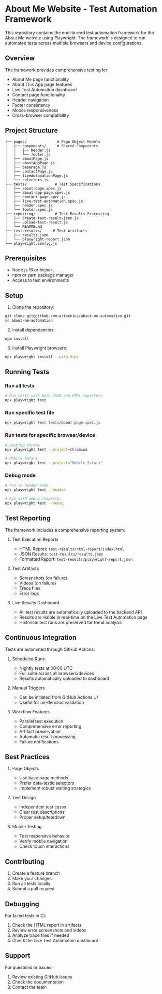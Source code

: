 # About Me Website - Test Automation Framework

This repository contains the end-to-end test automation framework for the About Me website using Playwright. The framework is designed to run automated tests across multiple browsers and device configurations.

## Overview

The framework provides comprehensive testing for:
- About Me page functionality
- About This App page features
- Live Test Automation dashboard
- Contact page functionality
- Header navigation
- Footer consistency
- Mobile responsiveness
- Cross-browser compatibility

## Project Structure

```
├── pages/              # Page Object Models
│   ├── components/     # Shared Components
│   │   ├── header.js
│   │   └── footer.js
│   ├── aboutPage.js
│   ├── aboutAppPage.js
│   ├── basePage.js
│   ├── contactPage.js
│   ├── liveAutomationPage.js
│   └── selectors.js
├── tests/             # Test Specifications
│   ├── about-page.spec.js
│   ├── about-app-page.spec.js
│   ├── contact-page.spec.js
│   ├── live-test-automation.spec.js
│   ├── header.spec.js
│   └── footer.spec.js
├── reporting/         # Test Results Processing
│   ├── create-test-result-json.js
│   ├── upload-test-result.js
│   └── README.md
├── test-results/     # Test Artifacts
│   ├── results.json
│   └── playwright-report.json
└── playwright.config.js
```

## Prerequisites

- Node.js 16 or higher
- npm or yarn package manager
- Access to test environments

## Setup

1. Clone the repository:
```bash
git clone git@github.com:artsenius/about-me-automation.git
cd about-me-automation
```

2. Install dependencies:
```bash
npm install
```

3. Install Playwright browsers:
```bash
npx playwright install --with-deps
```

## Running Tests

### Run all tests
```bash
# Run tests with both JSON and HTML reporters
npx playwright test
```

### Run specific test file
```bash
npx playwright test tests/about-page.spec.js
```

### Run tests for specific browser/device
```bash
# Desktop Chrome
npx playwright test --project=chromium

# Mobile Safari
npx playwright test --project="Mobile Safari"
```

### Debug mode
```bash
# Run in headed mode
npx playwright test --headed

# Run with debug inspector
npx playwright test --debug
```

## Test Reporting

The framework includes a comprehensive reporting system:

1. Test Execution Reports
   - HTML Report: `test-results/html-report/index.html`
   - JSON Results: `test-results/results.json`
   - Formatted Report: `test-results/playwright-report.json`

2. Test Artifacts
   - Screenshots (on failure)
   - Videos (on failure)
   - Trace files
   - Error logs

3. Live Results Dashboard
   - All test results are automatically uploaded to the backend API
   - Results are visible in real-time on the Live Test Automation page
   - Historical test runs are preserved for trend analysis

## Continuous Integration

Tests are automated through GitHub Actions:

1. Scheduled Runs
   - Nightly tests at 00:00 UTC
   - Full suite across all browsers/devices
   - Results automatically uploaded to dashboard

2. Manual Triggers
   - Can be initiated from GitHub Actions UI
   - Useful for on-demand validation

3. Workflow Features
   - Parallel test execution
   - Comprehensive error reporting
   - Artifact preservation
   - Automatic result processing
   - Failure notifications

## Best Practices

1. Page Objects
   - Use base page methods
   - Prefer data-testid selectors
   - Implement robust waiting strategies

2. Test Design
   - Independent test cases
   - Clear test descriptions
   - Proper setup/teardown

3. Mobile Testing
   - Test responsive behavior
   - Verify mobile navigation
   - Check touch interactions

## Contributing

1. Create a feature branch
2. Make your changes
3. Run all tests locally
4. Submit a pull request

## Debugging

For failed tests in CI:
1. Check the HTML report in artifacts
2. Review error screenshots and videos
3. Analyze trace files if needed
4. Check the Live Test Automation dashboard

## Support

For questions or issues:
1. Review existing GitHub issues
2. Check the documentation
3. Contact the team
